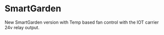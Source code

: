 # SmartGarden

New SmartGarden version with Temp based fan control with the IOT carrier 24v relay output.
